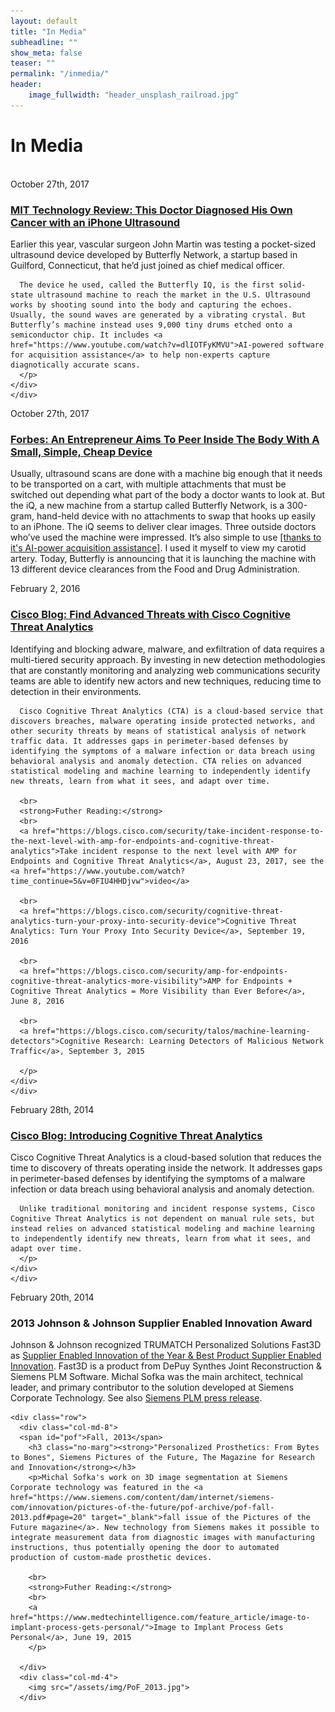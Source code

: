 ```yaml
---
layout: default
title: "In Media"
subheadline: ""
show_meta: false
teaser: ""
permalink: "/inmedia/"
header:
    image_fullwidth: "header_unsplash_railroad.jpg"
---
```



<div class="container t30">

  <div class="row">
    <h1> In Media </h1><br>
  </div>

  <div class="row">
    <div class="col-xs-12">
    <span id="tr">October 27th, 2017</span>
      <h3 class="no-marg"><strong> <a href="https://www.technologyreview.com/s/609195/this-doctor-diagnosed-his-own-cancer-with-an-iphone-ultrasound/">MIT Technology Review: This Doctor Diagnosed His Own Cancer with an iPhone Ultrasound</a> </strong></h3>
      <p class="down-margin">
      Earlier this year, vascular surgeon John Martin was testing a pocket-sized ultrasound device developed by Butterfly Network, a startup based in Guilford, Connecticut, that he’d just joined as chief medical officer.

      The device he used, called the Butterfly IQ, is the first solid-state ultrasound machine to reach the market in the U.S. Ultrasound works by shooting sound into the body and capturing the echoes. Usually, the sound waves are generated by a vibrating crystal. But Butterfly’s machine instead uses 9,000 tiny drums etched onto a semiconductor chip. It includes <a href="https://www.youtube.com/watch?v=dlIOTFyKMVU">AI-powered software for acquisition assistance</a> to help non-experts capture diagnotically accurate scans.
      </p>
    </div>
    </div>

  <div class="row">
    <div class="col-xs-12">
    <span id="forbes">October 27th, 2017</span>
      <h3 class="no-marg"><strong> <a href="https://www.forbes.com/sites/matthewherper/2017/10/27/an-entrepreneur-aims-to-peer-inside-the-body-with-a-small-simple-cheap-device/#5fcf65b25e5a">Forbes: An Entrepreneur Aims To Peer Inside The Body With A Small, Simple, Cheap Device </a> </strong></h3>
      <p class="down-margin">
       Usually, ultrasound scans are done with a machine big enough that it needs to be transported on a cart, with multiple attachments that must be switched out depending what part of the body a doctor wants to look at. But the iQ, a new machine from a startup called Butterfly Network, is a 300-gram, hand-held device with no attachments to swap that hooks up easily to an iPhone. The iQ seems to deliver clear images. Three outside doctors who’ve used the machine were impressed. It’s also simple to use <a href="https://www.youtube.com/watch?v=dlIOTFyKMVU">[thanks to it's AI-power acquisition assistance]</a>. I used it myself to view my carotid artery. Today, Butterfly is announcing that it is launching the machine with 13 different device clearances from the Food and Drug Administration.
      </p>
    </div>
    </div>

  <div class="row">
    <div class="col-xs-12">
    <span id="at">February 2, 2016</span>
      <h3 class="no-marg"><strong> <a href="https://blogs.cisco.com/security/find-advanced-threats-with-cisco-cognitive-threat-analytics">Cisco Blog: Find Advanced Threats with Cisco Cognitive Threat Analytics</a> </strong></h3>
      <p class="down-margin">
      Identifying and blocking adware, malware, and exfiltration of data requires a multi-tiered security approach. By investing in new detection methodologies that are constantly monitoring and analyzing web communications security teams are able to identify new actors and new techniques, reducing time to detection in their environments.

      Cisco Cognitive Threat Analytics (CTA) is a cloud-based service that discovers breaches, malware operating inside protected networks, and other security threats by means of statistical analysis of network traffic data. It addresses gaps in perimeter-based defenses by identifying the symptoms of a malware infection or data breach using behavioral analysis and anomaly detection. CTA relies on advanced statistical modeling and machine learning to independently identify new threats, learn from what it sees, and adapt over time.
      
      <br>
      <strong>Futher Reading:</strong>
      <br>
      <a href="https://blogs.cisco.com/security/take-incident-response-to-the-next-level-with-amp-for-endpoints-and-cognitive-threat-analytics">Take incident response to the next level with AMP for Endpoints and Cognitive Threat Analytics</a>, August 23, 2017, see the <a href="https://www.youtube.com/watch?time_continue=5&v=0FIU4HHDjvw">video</a>

      <br>
      <a href="https://blogs.cisco.com/security/cognitive-threat-analytics-turn-your-proxy-into-security-device">Cognitive Threat Analytics: Turn Your Proxy Into Security Device</a>, September 19, 2016

      <br>
      <a href="https://blogs.cisco.com/security/amp-for-endpoints-cognitive-threat-analytics-more-visibility">AMP for Endpoints + Cognitive Threat Analytics = More Visibility than Ever Before</a>, June 8, 2016

      <br>
      <a href="https://blogs.cisco.com/security/talos/machine-learning-detectors">Cognitive Research: Learning Detectors of Malicious Network Traffic</a>, September 3, 2015

      </p>
    </div>
    </div>

  <div class="row">
    <div class="col-xs-12">
    <span id="cta">February 28th, 2014</span>
      <h3 class="no-marg"><strong> <a href="https://blogs.cisco.com/security/introducing-cisco-cognitive-threat-analytics">Cisco Blog: Introducing Cognitive Threat Analytics</a> </strong></h3>
      <p class="down-margin">
      Cisco Cognitive Threat Analytics is a cloud-based solution that reduces the time to discovery of threats operating inside the network. It addresses gaps in perimeter-based defenses by identifying the symptoms of a malware infection or data breach using behavioral analysis and anomaly detection.

      Unlike traditional monitoring and incident response systems, Cisco Cognitive Threat Analytics is not dependent on manual rule sets, but instead relies on advanced statistical modeling and machine learning to independently identify new threats, learn from what it sees, and adapt over time.
      </p>
    </div>
    </div>

  <div class="row">
    <div class="col-xs-12">
    <span id="jnj">February 20th, 2014</span>
      <h3 class="no-marg"><strong> 2013 Johnson &amp; Johnson Supplier Enabled Innovation Award  </strong></h3>
      <p class="down-margin">Johnson &amp; Johnson recognized TRUMATCH Personalized Solutions Fast3D as <a href="http://www.blogjnj.com/2014/02/2013-johnson-and-johnson-supplier-enabled-innovation-awards/" target="_blank">Supplier Enabled Innovation of the Year &amp; Best Product Supplier Enabled Innovation</a>. Fast3D is a product from DePuy Synthes Joint Reconstruction &amp; Siemens PLM Software. Michal Sofka was the main architect, technical leader, and primary contributor to the solution developed at Siemens Corporate Technology. See also <a href="http://www.plm.automation.siemens.com/en_us/about_us/newsroom/press/press_release.cfm?Component=223639&ComponentTemplate=822" target="_blank">Siemens PLM press release</a>.</p>
    </div>
    </div>

    <div class="row">
      <div class="col-md-8">
      <span id="pof">Fall, 2013</span>
        <h3 class="no-marg"><strong>"Personalized Prosthetics: From Bytes to Bones", Siemens Pictures of the Future, The Magazine for Research and Innovation</strong></h3>
        <p>Michal Sofka's work on 3D image segmentation at Siemens Corporate technology was featured in the <a href="https://www.siemens.com/content/dam/internet/siemens-com/innovation/pictures-of-the-future/pof-archive/pof-fall-2013.pdf#page=20" target="_blank">fall issue of the Pictures of the Future magazine</a>. New technology from Siemens makes it possible to integrate measurement data from diagnostic images with manufacturing instructions, thus potentially opening the door to automated production of custom-made prosthetic devices.

        <br>
        <strong>Futher Reading:</strong>
        <br>
        <a href="https://www.medtechintelligence.com/feature_article/image-to-implant-process-gets-personal/">Image to Implant Process Gets Personal</a>, June 19, 2015
        </p>

      </div>
      <div class="col-md-4">
        <img src="/assets/img/PoF_2013.jpg">
      </div>
  </div>
</div>
